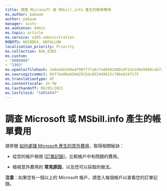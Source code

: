 ```yaml
---
title: 調查 Microsoft 或 MSbill.info 產生的帳單費用
ms.author: pebaum
author: pebaum
manager: scotv
ms.audience: Admin
ms.topic: article
ms.service: o365-administration
ROBOTS: NOINDEX, NOFOLLOW
localization_priority: Priority
ms.collection: Adm_O365
ms.custom:
- "8000008"
- "1993"
ms.openlocfilehash: 2a6edab560edf98ff77a8cfad8582d8010f32e180a5868cab720aae6751f0c14
ms.sourcegitcommit: b5f7da89a650d2915dc652449623c78be6247175
ms.translationtype: HT
ms.contentlocale: zh-TW
ms.lasthandoff: 08/05/2021
ms.locfileid: "54054947"
---
```

# <a name="investigate-a-billing-charge-from-microsoft-or-msbill-dot-info"></a>調查 Microsoft 或 MSbill.info 產生的帳單費用

請參閱 [如何處理 Microsoft 產生的意外費用](https://support.microsoft.com/help/10623/microsoft-account-investigate-billing-charge)，取得相關秘訣： 

- 從您的帳戶檢視 [[訂單記錄]](https://account.microsoft.com/billing/orders/)，比較帳戶中有問題的費用。

- 檢視意外費用的 **常見原因**，以及您可以採取的做法。

**注意**：如果您有一個以上的 Microsoft 帳戶，請登入每個帳戶以查看您的訂單記錄。
